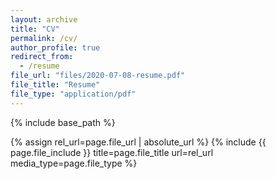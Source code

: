 ```yaml
---
layout: archive
title: "CV"
permalink: /cv/
author_profile: true
redirect_from:
  - /resume
file_url: "files/2020-07-08-resume.pdf"
file_title: "Resume"
file_type: "application/pdf"
---
```


{% include base_path %}




{% assign rel_url=page.file_url | absolute_url %}
{% include {{ page.file_include }} title=page.file_title url=rel_url media_type=page.file_type %}
